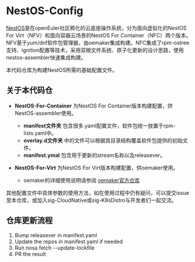 # NestOS-Config

[NestOS](https://nestos.openeuler.org/)是在openEuler社区孵化的云底座操作系统，分为面向虚拟化的NestOS For Virt（NFV）和面向容器云场景的NestOS For Container（NFC）两个版本。NFV基于yum/dnf软件包管理器，由oemaker集成构建。NFC集成了rpm-ostree支持、ignition配置等技术，采用双根文件系统、原子化更新的设计思路，使用nestos-assembler快速集成构建。

本代码仓库为构建NestOS所需的基础配置文件。



## 关于本代码仓

- **NestOS-For-Container** 为NestOS For Container版本构建配置，供NestOS-assembler使用。
    - **manifest文件夹** 包含很多.yaml配置文件，软件包统一放置于rpm-lists.yaml中。
    - **overlay.d文件夹** 中的文件可以根据其目录结构覆盖软件包提供的初始文件。
    - **manifest.ymal**  包含用于更新的stream名称以及releasever。


- **NestOS-For-Virt** 为NestOS For Virt版本构建配置，供oemaker使用。
    - oemaker的详细使用说明请参阅 [oemaker官方仓库](https://gitee.com/openeuler/oemaker)

其他配置文件中具体参数的使用方法，如在使用过程中仍有疑问，可以提交issue至本仓库，或加入sig-CloudNative或sig-K8sDistro与开发者们一起交流。

## 仓库更新流程

1. Bump releasever in manifest.yaml
2. Update the repos in manifest.yaml if needed
3. Run nosa fetch --update-lockfile
4. PR the result